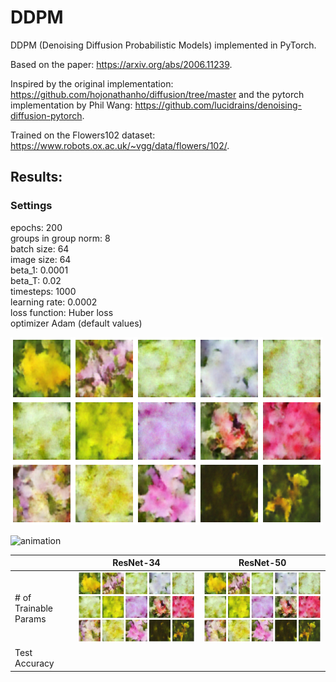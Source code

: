 # DDPM
DDPM (Denoising Diffusion Probabilistic Models) implemented in PyTorch.

Based on the paper: https://arxiv.org/abs/2006.11239.

Inspired by the original implementation: https://github.com/hojonathanho/diffusion/tree/master and the pytorch implementation by Phil Wang: https://github.com/lucidrains/denoising-diffusion-pytorch.

Trained on the Flowers102 dataset: https://www.robots.ox.ac.uk/~vgg/data/flowers/102/.

## Results:
### Settings
epochs: 200  
groups in group norm: 8  
batch size: 64  
image size: 64  
beta_1: 0.0001  
beta_T: 0.02  
timesteps: 1000  
learning rate: 0.0002  
loss function: Huber loss  
optimizer Adam (default values)

![final](./experiment1.png)

![animation](./experiment1.gif)


|         | ResNet-34 |  ResNet-50 |
|------------------------|----------------|--------------------------|
| # of Trainable Params  | ![final](./experiment1.png) | ![final](./experiment1.png) |
| Test Accuracy |  |  |
